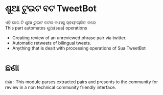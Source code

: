 #  ଶୁଆ ଟୁଇଟ ବଟ TweetBot

ଏହି ଭାଗ ଟି ଶୁଆ ଟୁଇଟ ବଟର କାମକୁ ସ୍ଵୟଂଚାଳିତ କରେ  
This part automates ଶୁଆ(sua) operations 

- Creating review of an unreviewed phrase pair via twitter.
- Automatic retweets of bilingual tweets. 
- Anything that is dealt with processing operations of Sua TweetBot 

# ଛଣା
ଛଣା : This module parses extracted pairs and presents to the community for review in a non technical community friendly interface.
